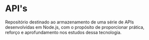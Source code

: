 # API's
Repositório destinado ao armazenamento de uma série de APIs desenvolvidas em Node.js, com o propósito de proporcionar prática, reforço e aprofundamento nos estudos dessa tecnologia.
